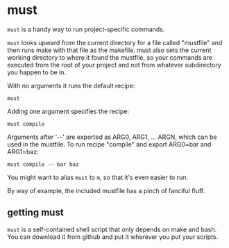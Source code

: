 must
====

`must` is a handy way to run project-specific commands.

`must` looks upward from the current directory for a file called "mustfile" and then runs make with that file as the makefile. must also sets the current working directory to where it found the mustfile, so your commands are executed from the root of your project and not from whatever subdirectory you happen to be in.

With no arguments it runs the default recipe:

`must`

Adding one argument specifies the recipe:

`must compile`

Arguments after '--' are exported as ARG0, ARG1, ... ARGN, which can be used in the mustfile. To run recipe "compile" and export ARG0=bar and ARG1=baz:

`must compile -- bar baz`

You might want to alias `must` to `m`, so that it's even easier to run.

By way of example, the included mustfile has a pinch of fanciful fluff.


getting must
------------

`must` is a self-contained shell script that only depends on make and bash. You can download it from github and put it wherever you put your scripts.
